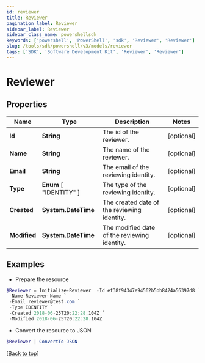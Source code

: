 ```yaml
---
id: reviewer
title: Reviewer
pagination_label: Reviewer
sidebar_label: Reviewer
sidebar_class_name: powershellsdk
keywords: ['powershell', 'PowerShell', 'sdk', 'Reviewer', 'Reviewer']
slug: /tools/sdk/powershell/v3/models/reviewer
tags: ['SDK', 'Software Development Kit', 'Reviewer', 'Reviewer']
---
```


# Reviewer

## Properties

| Name | Type | Description | Notes |
| --- | --- | --- | --- |
| **Id** | **String** | The id of the reviewer. | [optional] |
| **Name** | **String** | The name of the reviewer. | [optional] |
| **Email** | **String** | The email of the reviewing identity. | [optional] |
| **Type** | **Enum** [ "IDENTITY" ] | The type of the reviewing identity. | [optional] |
| **Created** | **System.DateTime** | The created date of the reviewing identity. | [optional] |
| **Modified** | **System.DateTime** | The modified date of the reviewing identity. | [optional] |

## Examples

- Prepare the resource

```powershell
$Reviewer = Initialize-Reviewer  -Id ef38f94347e94562b5bb8424a56397d8 `
 -Name Reviewer Name `
 -Email reviewer@test.com `
 -Type IDENTITY `
 -Created 2018-06-25T20:22:28.104Z `
 -Modified 2018-06-25T20:22:28.104Z
```

- Convert the resource to JSON

```powershell
$Reviewer | ConvertTo-JSON
```

[[Back to top]](#)

